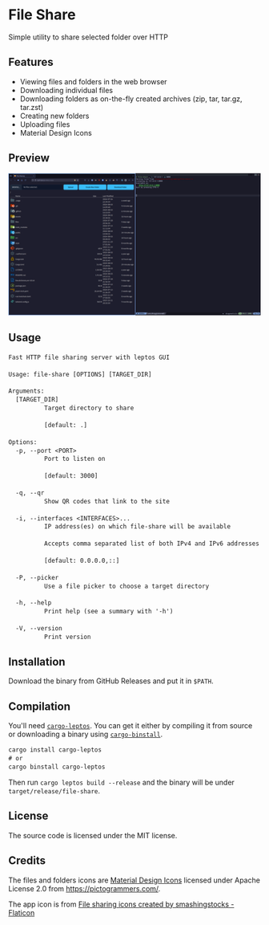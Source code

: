 # File Share

Simple utility to share selected folder over HTTP

## Features

- Viewing files and folders in the web browser
- Downloading individual files
- Downloading folders as on-the-fly created archives (zip, tar, tar.gz, tar.zst)
- Creating new folders
- Uploading files
- Material Design Icons

## Preview

![Screenshot](.github/assets/screenshot.png)

## Usage

```txt
Fast HTTP file sharing server with leptos GUI

Usage: file-share [OPTIONS] [TARGET_DIR]

Arguments:
  [TARGET_DIR]
          Target directory to share

          [default: .]

Options:
  -p, --port <PORT>
          Port to listen on

          [default: 3000]

  -q, --qr
          Show QR codes that link to the site

  -i, --interfaces <INTERFACES>...
          IP address(es) on which file-share will be available

          Accepts comma separated list of both IPv4 and IPv6 addresses

          [default: 0.0.0.0,::]

  -P, --picker
          Use a file picker to choose a target directory

  -h, --help
          Print help (see a summary with '-h')

  -V, --version
          Print version
```

## Installation

Download the binary from GitHub Releases and put it in `$PATH`.

## Compilation

You'll need [`cargo-leptos`](https://github.com/leptos-rs/cargo-leptos). You can
get it either by compiling it from source or downloading a binary using
[`cargo-binstall`](https://github.com/cargo-bins/cargo-binstall).

```txt
cargo install cargo-leptos
# or
cargo binstall cargo-leptos
```

Then run `cargo leptos build --release` and the binary will be under `target/release/file-share`.

## License

The source code is licensed under the MIT license.

## Credits

The files and folders icons are [Material Design Icons](https://pictogrammers.com/library/mdi)
licensed under Apache License 2.0 from <https://pictogrammers.com/>.

The app icon is from
[File sharing icons created by smashingstocks - Flaticon](https://www.flaticon.com/free-icons/file-sharing "file sharing icons")

